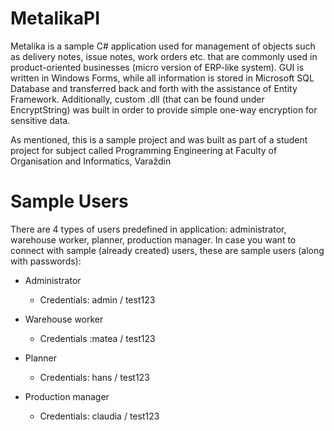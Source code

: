 # MetalikaPI

Metalika is a sample C# application used for management of objects such as delivery notes, issue notes, work orders etc. that are commonly used in product-oriented businesses (micro version of ERP-like system). GUI is written in Windows Forms, while all information is stored in Microsoft SQL Database and transferred back and forth with the assistance of Entity Framework. Additionally, custom .dll (that can be found under EncryptString) was built in order to provide simple one-way encryption for sensitive data.

As mentioned, this is a sample project and was built as part of a student project for subject called Programming Engineering at Faculty of Organisation and Informatics, Varaždin

# Sample Users

There are 4 types of users predefined in application: administrator, warehouse worker, planner, production manager. In case you want to connect with sample (already created) users, these are sample users (along with passwords):

* Administrator

  * Credentials: admin / test123

* Warehouse worker

  * Credentials :matea / test123

* Planner

  * Credentials: hans / test123

* Production manager

  * Credentials: claudia / test123
